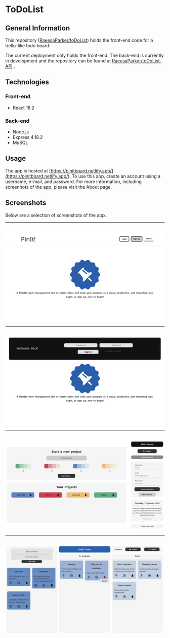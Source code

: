 # ToDoList

## General Information
This repository ([RaeesaParker/toDoList](https://github.com/RaeesaParker/toDoList)) holds the front-end code for a trello-like todo board. 

The current deployment only holds the front-end. The back-end is currently in development and the repository can be found at [RaeesaParker/toDoList-API](https://github.com/RaeesaParker/toDoList-API) . 

## Technologies

### Front-end
- React 18.2 

### Back-end 
- Node.js
- Express 4.18.2
- MySQL 

## Usage
The app is hosted at [https://pinitboard.netlify.app/](https://pinitboard.netlify.app/). 
To use this app, create an account using a username, e-mail, and password. For more information, including screenhots of the app, please visit the About page. 

## Screenshots
Below are a selection of screenshots of the app.
<br/>
<hr/>
<br/>
<img src="./src/assets/screenshots/1.png" width="700" /> 
<br/>
<hr/>
<br/>
<img src="./src/assets/screenshots/2.png" width="700"  />
<br/>
<hr/>
<br/>
<img src="./src/assets/screenshots/3.png" width="700"  /> 
<br/>
<hr/>
<br/>
<img src="./src/assets/screenshots/4.png" width="700"  />


<br> 

